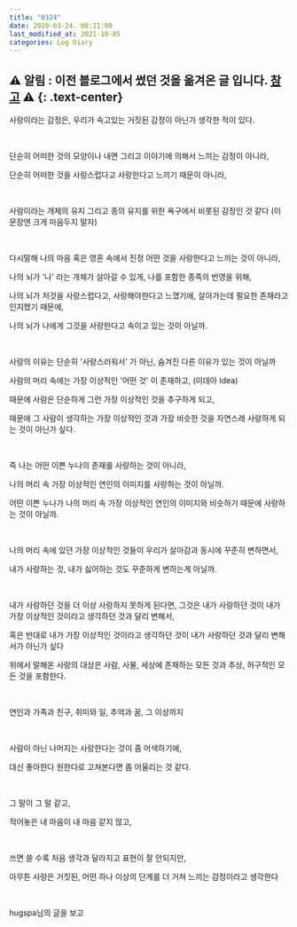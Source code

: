 ```yaml
---
title: "0324"
date: 2020-03-24. 08:11:00
last_modified_at: 2021-10-05
categories: Log Diary
---
```

⚠ **알림** : 이전 블로그에서 썼던 것을 옮겨온 글 입니다. [참고](https://ttmdacl.github.io/log/diary/hello-blog/) ⚠
{: .text-center}
---
사랑이라는 감정은, 우리가 속고있는 거짓된 감정이 아닌가 생각한 적이 있다.

​

단순히 어떠한 것의 모양이나 내면 그리고 이야기에 의해서 느끼는 감정이 아니라,

단순히 어떠한 것을 사랑스럽다고 사랑한다고 느끼기 때문이 아니라,

​

사람이라는 개체의 유지 그리고 종의 유지를 위한 욕구에서 비롯된 감정인 것 같다 (이 문장엔 크게 마음두지 말자)

​

다시말해 나의 마음 혹은 영혼 속에서 진정 어떤 것을 사랑한다고 느끼는 것이 아니라,

나의 뇌가 '나' 라는 개체가 살아갈 수 있게, 나를 포함한 종족의 번영을 위해, 

나의 뇌가 저것을 사랑스럽다고, 사랑해야한다고 느꼈기에, 살아가는데 필요한 존재라고 인지했기 때문에,

나의 뇌가 나에게 그것을 사랑한다고 속이고 있는 것이 아닐까.

​

사랑의 이유는 단순히 '사랑스러워서' 가 아닌, 숨겨진 다른 이유가 있는 것이 아닐까

사람의 머리 속에는 가장 이상적인 '어떤 것' 이 존재하고, (이데아 Idea)

때문에 사람은 단순하게 그런 가장 이상적인 것을 추구하게 되고,

때문에 그 사람이 생각하는 가장 이상적인 것과 가장 비슷한 것을 자연스레 사랑하게 되는 것이 아닌가 싶다.

​

즉 나는 어떤 이쁜 누나의 존재를 사랑하는 것이 아니라,

나의 머리 속 가장 이상적인 연인의 이미지를 사랑하는 것이 아닐까.

어떤 이쁜 누나가 나의 머리 속 가장 이상적인 연인의 이미지와 비슷하기 때문에 사랑하는 것이 아닐까.

​

나의 머리 속에 있던 가장 이상적인 것들이 우리가 살아감과 동시에 꾸준히 변하면서,

내가 사랑하는 것, 내가 싫어하는 것도 꾸준하게 변하는게 아닐까.

​

내가 사랑하던 것을 더 이상 사랑하지 못하게 된다면, 그것은 내가 사랑하던 것이 내가 가장 이상적인 것이라고 생각하던 것과 달리 변해서,

혹은 반대로 내가 가장 이상적인 것이라고 생각하던 것이 내가 사랑하던 것과 달리 변해서가 아닌가 싶다

위에서 말해온 사랑의 대상은 사람, 사물, 세상에 존재하는 모든 것과 추상, 허구적인 모든 것을 포함한다.

​

연인과 가족과 친구, 취미와 일, 추억과 꿈, 그 이상까지

​

사람이 아닌 나머지는 사랑한다는 것이 좀 어색하기에,

대신 좋아한다 원한다로 고쳐본다면 좀 어울리는 것 같다.

​

그 말이 그 말 같고,

적어놓은 내 마음이 내 마음 같지 않고,

​

쓰면 쓸 수록 처음 생각과 달라지고 표현이 잘 안되지만,

아무튼 사랑은 거짓된, 어떤 하나 이상의 단계를 더 거쳐 느끼는 감정이라고 생각한다

​

hugspa님의 글을 보고